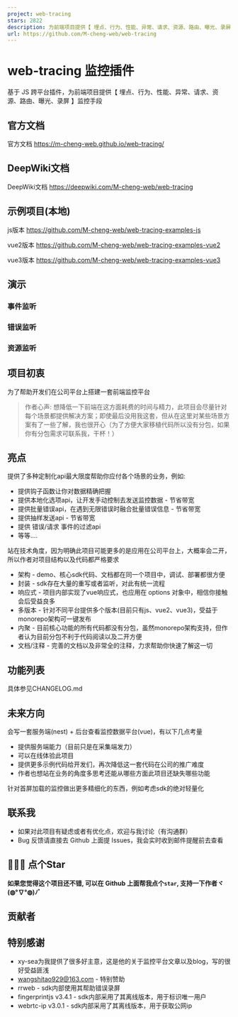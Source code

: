 ```yaml
---
project: web-tracing
stars: 2822
description: 为前端项目提供【 埋点、行为、性能、异常、请求、资源、路由、曝光、录屏 】监控手段
url: https://github.com/M-cheng-web/web-tracing
---
```


web-tracing 监控插件
================

基于 JS 跨平台插件，为前端项目提供【 埋点、行为、性能、异常、请求、资源、路由、曝光、录屏 】监控手段

官方文档
----

官方文档 https://m-cheng-web.github.io/web-tracing/

DeepWiki文档
----------

DeepWiki文档 https://deepwiki.com/M-cheng-web/web-tracing

示例项目(本地)
--------

js版本 https://github.com/M-cheng-web/web-tracing-examples-js

vue2版本 https://github.com/M-cheng-web/web-tracing-examples-vue2

vue3版本 https://github.com/M-cheng-web/web-tracing-examples-vue3

演示
--

### 事件监听

### 错误监听

### 资源监听

项目初衷
----

为了帮助开发们在公司平台上搭建一套前端监控平台

> 作者心声: 想降低一下前端在这方面耗费的时间与精力，此项目会尽量针对每个场景都提供解决方案；即使最后没用我这套，但从在这里对某些场景方案有了一些了解，我也很开心（为了方便大家移植代码所以没有分包，如果你有分包需求可联系我，干杯！）

亮点
--

提供了多种定制化api最大限度帮助你应付各个场景的业务，例如:

-   提供钩子函数让你对数据精确把握
-   提供本地化选项api，让开发手动控制去发送监控数据 - 节省带宽
-   提供批量错误api，在遇到无限错误时融合批量错误信息 - 节省带宽
-   提供抽样发送api - 节省带宽
-   提供 错误/请求 事件的过滤api
-   等等....

站在技术角度，因为明确此项目可能更多的是应用在公司平台上，大概率会二开，所以作者对项目结构以及代码都严格要求

-   架构 - demo、核心sdk代码、文档都在同一个项目中，调试、部署都很方便
-   封装 - sdk存在大量的重写或者监听，对此有统一流程
-   响应式 - 项目内部实现了vue响应式，也应用在 options 对象中，相信你接触会后受益良多
-   多版本 - 针对不同平台提供多个版本(目前只有js、vue2、vue3)，受益于monorepo架构可一键发布
-   内聚 - 目前核心功能的所有代码都没有分包，虽然monorepo架构支持，但作者认为目前分包不利于代码阅读以及二开方便
-   文档/注释 - 完善的文档以及非常全的注释，力求帮助你快速了解这一切

功能列表
----

具体参见CHANGELOG.md

未来方向
----

会写一套服务端(nest) + 后台查看监控数据平台(vue)，有以下几点考量

-   提供服务端能力（目前只是在采集端发力）
-   可以在线体验此项目
-   提供更多示例代码给开发们，再次降低这一套代码在公司的推广难度
-   作者也想站在业务的角度多思考还能从哪些方面此项目还缺失哪些功能

针对首屏加载的监控做出更多精细化的东西，例如考虑sdk的绝对轻量化

联系我
---

-   如果对此项目有疑虑或者有优化点，欢迎与我讨论（有沟通群）
-   Bug 反馈请直接去 Github 上面提 Issues，我会实时收到邮件提醒前去查看

  
  
  
  
  

🙏🙏🙏 点个Star
-------------

**如果您觉得这个项目还不错, 可以在 Github 上面帮我点个`star`, 支持一下作者ヾ(◍°∇°◍)ﾉﾞ**

  

贡献者
---

  

特别感谢
----

-   xy-sea为我提供了很多好主意，这是他的关于监控平台文章以及blog，写的很好受益匪浅
-   wangshitao929@163.com - 特别赞助
-   rrweb - sdk内部使用其帮助错误录屏
-   fingerprintjs v3.4.1 - sdk内部采用了其离线版本，用于标识唯一用户
-   webrtc-ip v3.0.1 - sdk内部采用了其离线版本，用于获取公网ip
